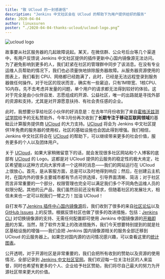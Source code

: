 ```yaml
---
title: "致 UCloud 的一封感谢信"
description: "Jenkins 中文社区会在 UCloud 的帮助下为用户提供给好的服务"
date: 2020-04-04
author: linuxsuren
poster: “./2020-04-04-thanks-ucloud/ucloud-logo.png”
---
```


![ucloud logo](ucloud-logo.png)

故事要从社区服务器的几起故障说起。某天，在微信群、公众号后台等几个渠道中，有用户反馈说 Jenkins 中文社区提供的插件更新中心国内镜像源无法访问。为了避免影响到更多的人，我们赶紧在社区的管理群中同步了该消息。在没有专业运维人员帮助的情况下，我们也必须量快地排除服务器故障。从服务器资源使用的图表上，我们看到 CPU、网络都已经跑满了，此时，已经是无法远程登录到服务器做任何操作。对于社区的现状而言，确实有一些窘迫，只有1M带宽、1核CPU、1G内存。先不去考虑并发量的问题，单个用户的请求都无法得到较好的体验。这对于完全是由小伙伴自发、志愿组成的开源、公益社区，唯一的出路就是寻找外部的资源和支持，尤其是对开源愿意扶持、有社会责任感的企业。

此时，我想要分享给社区小伙伴的好消息是：在去年11月份收到了来自[霍格沃兹测试学院](https://jenkins-zh.cn/wechat/articles/2019/11/2019-11-13-a-thanks-letter/)给予的无私赞助外，今年3月份再次收到了**长期专注于移动互联网领域**的基础云计算服务提供商 [UCloud](https://www.ucloud.cn/?ytag=Jenkins) 的大力支持。[UCloud](https://www.ucloud.cn/?ytag=Jenkins) 将会为 Jenkins 中文社区提供1年免费的服务器的使用权，社区的基础设施也会因此得到增强。我们相信，Jenkins 中文社区将会在 [UCloud](https://www.ucloud.cn/?ytag=Jenkins) 的帮助下，可以继续带来更多的社会价值，服务更多的个人以及团体用户。

关于 [UCloud](https://www.ucloud.cn/?ytag=Jenkins)，如果大家稍微留意下的话，就会发现很多社区网站和个人博客的底部有 [UCloud](https://www.ucloud.cn/?ytag=Jenkins) 的 Logo。这都是对 UCloud 提供的云服务的稳定性的极大肯定，社区希望能以这种方式向大家传递一个这样的消息——我们的网站运行在 UCloud 上很放心。首先，是从客服方面，总是可以及时地得到响应；然后，在创建云主机时，在国内外的很多主要城市都有节点可供选择，引导界面清晰、简洁；对于社区而言非常重要的一个部分，权限管理也完全可以满足我们多个不同角色运维人员的权限分配。其他的云产品，我们虽然目前还没有需求，但随着社区的发展壮大，相信未来也一定可以祝我们一臂之力！加油 UCloud！

自打发布了[Jenkins 插件中心国内镜像源](https://jenkins-zh.cn/wechat/articles/2019/11/2019-11-11-update-center-mirror-announcement/)后，我们收到了很多的来自[社区论坛](https://community.jenkins-zh.cn/t/jenkins/26)以及 [GitHub Issues](https://github.com/jenkinsci/localization-zh-cn-plugin/issues?q=is%3Aissue+is%3Aopen+update+center) 上的反馈。根据反馈社区也做了很多的改进措施，包括：[Jenkins CLI](https://github.com/jenkins-zh/jenkins-cli) 对切换镜像源的支持、无需任何配置即可使用 Jenkins 中国镜像源的[开箱即用](https://github.com/jenkins-zh/docker-zh)的方案。当然，除了软件方案上的改进措施外，我们今天想要特别提到的就是社区基础设施的增强——我们会把 Jenkins 国内镜像源相关的服务全部迁移到 UCloud 的云服务器上。如果您对国内源的访问情况感兴趣，可以查看这里的[统计图表](https://jenkins-zh.github.io/update-center-mirror/data)。

公开透明，对于开源社区是非常重要的，我们会把所有收到的赞助以及资源的使用情况，全部记录到 [Jenkins 中文社区官网](https://jenkins-zh.cn/about/sponsors-list/)。我们欢迎每一位关注社区的人来监督，同时也希望有更多的个人、企业给予社区赞助，我们将尽自己最大的努力为开源社区带来更大的价值。
